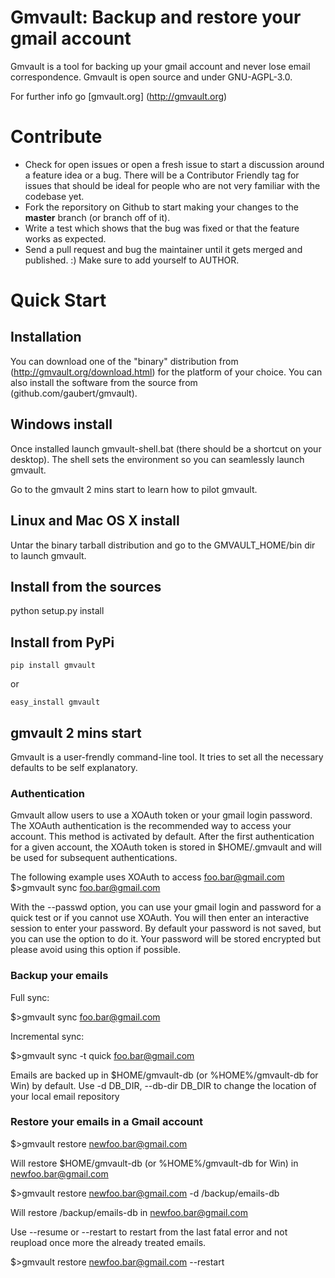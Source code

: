 # Gmvault: Backup and restore your gmail account



Gmvault is a tool for backing up your gmail account and never lose email correspondence.
Gmvault is open source and under GNU-AGPL-3.0.

For further info go [gmvault.org] (http://gmvault.org)

# Contribute

- Check for open issues or open a fresh issue to start a discussion around a feature idea or a bug. There will be a Contributor Friendly tag for issues that should be ideal for people who are not very familiar with the codebase yet.
- Fork the reporsitory on Github to start making your changes to the **master** branch (or branch off of it).
- Write a test which shows that the bug was fixed or that the feature works as expected.
- Send a pull request and bug the maintainer until it gets merged and published. :) Make sure to add yourself to AUTHOR.

# Quick Start

## Installation

You can download one of the "binary" distribution from (http://gmvault.org/download.html) for the platform of your choice.
You can also install the software from the source from (github.com/gaubert/gmvault).

## Windows install

Once installed launch gmvault-shell.bat (there should be a shortcut on your desktop).
The shell sets the environment so you can seamlessly launch gmvault.

Go to the gmvault 2 mins start to learn how to pilot gmvault.

## Linux and Mac OS X install

Untar the binary tarball distribution and go to the GMVAULT_HOME/bin dir to launch gmvault.

## Install from the sources

python setup.py install

## Install from PyPi

    pip install gmvault

or

    easy_install gmvault

## gmvault 2 mins start 

Gmvault is a user-frendly command-line tool. It tries to set all the necessary defaults to be self explanatory.

### Authentication

Gmvault allow users to use a XOAuth token or your gmail login password. The XOAuth authentication is the recommended way to access your account. 
This method is activated by default. After the first authentication for a given account, the XOAuth token is stored in $HOME/.gmvault and will be used for subsequent authentications. 

The following example uses XOAuth to access foo.bar@gmail.com
$>gmvault sync foo.bar@gmail.com

With the --passwd option, you can use your gmail login and password for a quick test or if you cannot use XOAuth. 
You will then enter an interactive session to enter your password. By default your password is not saved, but you can use the option to do it. Your password will be stored encrypted but please avoid using this option if possible.

### Backup your emails

Full sync:

$>gmvault sync foo.bar@gmail.com

Incremental sync:

$>gmvault sync -t quick foo.bar@gmail.com

Emails are backed up in $HOME/gmvault-db (or %HOME%/gmvault-db for Win) by default. Use -d DB_DIR, --db-dir DB_DIR to change the location of your local email repository

### Restore your emails in a Gmail account

$>gmvault restore newfoo.bar@gmail.com

Will restore $HOME/gmvault-db (or %HOME%/gmvault-db for Win) in newfoo.bar@gmail.com

$>gmvault restore newfoo.bar@gmail.com -d /backup/emails-db

Will restore /backup/emails-db in newfoo.bar@gmail.com

Use --resume or --restart to restart from the last fatal error and not reupload once more the already treated emails.

$>gmvault restore newfoo.bar@gmail.com --restart






